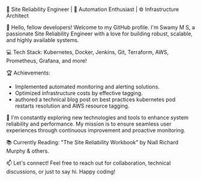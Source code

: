 🔧 Site Reliability Engineer | 🚀 Automation Enthusiast | ⚙️ Infrastructure Architect

👋 Hello, fellow developers! Welcome to my GitHub profile. I'm Swamy M S, a passionate Site Reliability Engineer with a love for building robust, scalable, and highly available systems.

💻 Tech Stack: Kubernetes, Docker, Jenkins, Git, Terraform, AWS, Prometheus, Grafana, and more!

🏆 Achievements:
- Implemented automated monitoring and alerting solutions.
- Optimized infrastructure costs by effective tagging.
- authored a technical blog post on best practices kubernetes pod restarts resolution and AWS resource tagging.

🌱 I'm constantly exploring new technologies and tools to enhance system reliability and performance. My mission is to ensure seamless user experiences through continuous improvement and proactive monitoring.

📚 Currently Reading: "The Site Reliability Workbook" by Niall Richard Murphy & others.

📫 Let's connect! Feel free to reach out for collaboration, technical discussions, or just to say hi. Happy coding!

